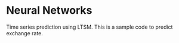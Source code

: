 # Neural Networks
Time series prediction using LTSM. This is a sample code to predict exchange rate.
